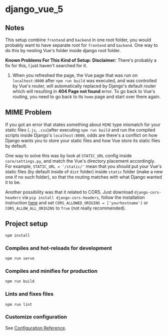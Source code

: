 # django_vue_5

## Notes
This setup combine `frontend` and `backend` in one root folder, you would probably want to have separate root for `frontend` and `backend`. One way to do this by nesting Vue's folder inside django root folder.

**Known Problems For This Kind of Setup:**
**Disclaimer:** There's probably a fix for this, I just haven't searched for it.
1. When you refreshed the page, the Vue page that was run on `localhost:8000` after `npm run build` was executed, and was controlled by Vue's router, will automatically replaced by Django's default router which will resulting in **404 Page not found** error. To go back to Vue's routing, you need to go back to its `home` page and start over there again.

## MIME Problem
If you got an error that states something about `MIME` type mismatch for your static files (`.js`, `.css`)after executing `npm run build` and run the compiled scripts inside Django's `localhost:8000`, odds are there's a conflict on how Django wants you to store your static files and how Vue store its static files by default.

One way to solve this was by look at `STATIC_URL` config inside `core/settings.py`, and match the Vue's directory placement accordingly. For example, `STATIC_URL = '/static/'` mean that you should put your Vue's static files (by default inside of `dist` folder) inside `static` folder (make a new one if no such folder), so that the routing matches with what Django wanted it to be.

Another possibility was that it related to CORS. Just download `django-cors-headers` via `pip install django-cors-headers`, follow the installation instruction [here](https://github.com/adamchainz/django-cors-headers#setup) and set `CORS_ALLOWED_ORIGINS = ['yourhostname']` or `CORS_ALLOW_ALL_ORIGINS` to `True` (not really recommended).

## Project setup
```
npm install
```

### Compiles and hot-reloads for development
```
npm run serve
```

### Compiles and minifies for production
```
npm run build
```

### Lints and fixes files
```
npm run lint
```

### Customize configuration
See [Configuration Reference](https://cli.vuejs.org/config/).
